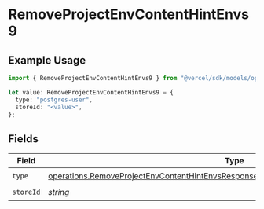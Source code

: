 # RemoveProjectEnvContentHintEnvs9

## Example Usage

```typescript
import { RemoveProjectEnvContentHintEnvs9 } from "@vercel/sdk/models/operations/removeprojectenv.js";

let value: RemoveProjectEnvContentHintEnvs9 = {
  type: "postgres-user",
  storeId: "<value>",
};
```

## Fields

| Field                                                                                                                                                                                            | Type                                                                                                                                                                                             | Required                                                                                                                                                                                         | Description                                                                                                                                                                                      |
| ------------------------------------------------------------------------------------------------------------------------------------------------------------------------------------------------ | ------------------------------------------------------------------------------------------------------------------------------------------------------------------------------------------------ | ------------------------------------------------------------------------------------------------------------------------------------------------------------------------------------------------ | ------------------------------------------------------------------------------------------------------------------------------------------------------------------------------------------------ |
| `type`                                                                                                                                                                                           | [operations.RemoveProjectEnvContentHintEnvsResponse200ApplicationJSONResponseBody29Type](../../models/operations/removeprojectenvcontenthintenvsresponse200applicationjsonresponsebody29type.md) | :heavy_check_mark:                                                                                                                                                                               | N/A                                                                                                                                                                                              |
| `storeId`                                                                                                                                                                                        | *string*                                                                                                                                                                                         | :heavy_check_mark:                                                                                                                                                                               | N/A                                                                                                                                                                                              |